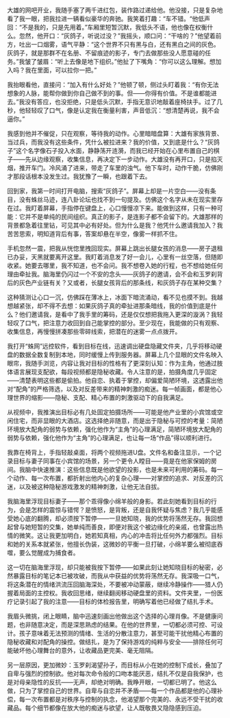 大雄的网吧开业，我随手塞了两千进红包，装作路过递给他。他没接，只是复杂地看了我一眼，把我拉进一辆看似豪华的奔驰。我笑着打趣：“车不错。“他低声回：“不是我的，只是先用着。”车厢里短暂沉默，我低头不语，他也像在权衡什么。忽然，他开口：“灰鸽子，听说过没？”我摇头，顺口问：“干啥的？”他望着前方，吐出一口烟雾，语气平静：“这个世界不只有黑与白，还有黑白之间的灰色。灰鸽子，就是那群不在名册、不留痕迹的影子，专门去做那些没人愿意碰的任务。”我皱了皱眉：“听上去像是地下组织。”他扯了下嘴角：“你可以这么理解。想加入吗？我在里面，可以拉你一把。”

我抬眼看他，直接问：“加入有什么好处？”他顿了顿，侧过头盯着我：“有你无法想象的人脉，能帮你做到你自己做不到的事。但——你得有价值。不是谁都能进去。”我没有答应，也没拒绝，只是低头沉默，手指无意识地敲着座椅扶手。过了几秒，他轻轻叹了口气，像是认定我在衡量利害，声音低沉：“想清楚再说，我不会逼你。”

我感到他并不催促，只在观察，等待我的动作。心里暗暗盘算：大雄有家族背景、当过兵，而我没有这些条件，凭什么被拉进来？我的价值，又到底是什么？“灰鸽子”这个名字像石子投入水面，静静荡开涟漪，而我已经开始在心里布置自己的棋子——先从边缘观察，收集信息，再决定下一步动作。大雄没有再开口，只是掐灭烟，推开车门。冷风涌了进来，带走了车里的浊气。他下车时，动作干脆，仿佛刚才那段话根本没发生过。我犹豫了一瞬，也跟着下去。

回到家，我第一时间打开电脑，搜索“灰鸽子”。屏幕上却是一片空白——没有条目，没有蛛丝马迹，连八卦论坛也找不到一句提及。仿佛这个名字从未在现实里存在过。我盯着屏幕，手指停在键盘上，心口慢慢凉下来。能做到这样，只有一种可能：它并不是单纯的民间组织。真正的影子，是连影子都不会留下的。大雄那样的背景都急着往里钻，可见其中必有好处。但为什么是我？他凭什么邀请我加入？我苦苦思索，明知道背后有事，答案却悬在半空，像雾一样抓不住。

手机忽然一震，把我从恍惚里拽回现实。屏幕上跳出长腿女孩的消息——房子退租已办妥，天黑就要离开这里。我盯着消息发了好一会儿，心里有一丝空落，但随即收紧。她要去哪里，我不知道，也不会问。我不想卷入她的行程，也不想给她任何理由牵扯我。脑海里仍闪过一个不安的念头——灰鸽子的邀请，会不会和玉罗刹背后的灰色产业链有关？又或者，长腿女孩背后的那条线，和灰鸽子存在某种交集？

这种猜测让心口一沉，仿佛踩在薄冰上，冰面下暗流涌动，看不见也摸不到。我越想越紧张，却不得不去想：如果灰鸽子真的牵扯进那条暗线，我的价值到底是什么？他们邀请我，是看中了我手里的筹码，还是仅仅想把我拖入更深的漩涡？我轻轻叹了口气，把注意力收回到自己能掌控的部分。至少现在，我能做的只有观察、收集信息，再慢慢拼凑那些零碎线索，把潜在的迷雾一点点拨开。

我打开“蛛网”远控软件，看到目标在线，迅速调出硬盘隐藏文件夹，几乎将移动硬盘的数据全数复制到本地，同时缓慢上传到服务器。屏幕上几个显眼的文件名映入眼帘，我随手浏览，内容让我对目标的性格有了更深刻认知：作为主角，他通过肢体语言展现支配欲，每段视频都是隐秘收藏。令人注意的是，拍摄角度几乎固定——清楚表明这些都是偷拍。他自恋、执着于掌控，却偏爱简陋环境，这透露出他对“配角”的严格筛选，以及对反差带来的精神刺激的痴迷。每一帧画面，都是他心理世界的缩影——隐秘、支配、精心布置的刺激驱动下的自我满足。

从视频中，我推演出目标必有几处固定拍摄场所——可能是他产业里的小宾馆或空闲住宅，而非显眼的大酒店。这选择绝非随意，而是出于隐秘与可控的考量：简陋环境放大配角的弱势与依赖，强化他作为“主角”的心理满足，简陋环境放大配角的弱势与依赖，强化他作为“主角”的心理满足，也让每一场“作品”得以顺利进行。

我靠在椅背上，手指轻敲桌面，将两个视频拖进U盘。文件名和备注显示，一个记录目标与妻子同事在小宾馆的场景，另一个更令人瞠目——竟是在他家保姆的房间。我脑中快速推演：这些信息既是他欲望的投影，也是未来可利用的筹码。每一个动作、每一次布置，都折射出他内心的复杂心理——对掌控的追求、对反差的沉迷，以及被这种隐秘游戏激发的精神刺激，让他无法自拔。

我脑海里浮现目标妻子——那个乖得像小绵羊般的身影。若此刻她看到目标的行为，会是怎样的震惊与错愕？是愤怒，是背叛，还是自我怀疑与焦虑？我几乎能感受她心底的翻腾，却必须按下暂停——一旦她知晓，我的优势将荡然无存。我回想起曾与她短暂的交集，她单纯而善良，即便对我这个被边缘化的亲戚，也曾露出热情的微笑。这让我更加明白，她若知真相，内心的冲击将比任何外力都强烈。目标和她的关系本就紧张，他擅长伪装，这微妙的平衡一旦打破，小绵羊要么被彻底吞噬，要么觉醒成为捕食者。

这一切在脑海里浮现，却只能被我按下暂停——如果此刻让她知晓目标的秘密，必然暴露目标的笔记本已被攻破，而我从中获益的优势将荡然无存。我深吸一口气，将这条潜在的情绪洪流压回脑海深处，不要被冲动蒙蔽，继续冷静操作——猎人仍握着局面的主控权。我收回思绪，继续翻阅移动硬盘里的资料。文件夹里，一份医疗记录引起了我的注意——目标的体检报告里，明确写着他已经做了结扎手术。

我眉头微挑，闭上眼睛，脑中迅速刻画出他做出这个选择的心理肖像。不是健康问题，也非随意决定，而是深思熟虑的结果。在他的世界里，一切都必须可控、可设计。孩子意味着无法预测的情绪、生活的分散注意力，甚至可能干扰他精心布置的隐秘收藏和对配角的操控。做结扎，是为了保持游戏的纯粹与安全——排除任何可能破坏他心理舞台的意外，让收藏品更完美、毫无阻隔。

另一层原因，更加微妙：玉罗刹渴望孙子，而目标从小在她的控制下成长，叠加了自卑与强烈的控制欲。他对每次命令般的口吻本能厌恶，结扎不仅是自我保护，也是对母亲隐性的反抗——无声，却绝对明确。我睁开眼，一切都已明了。他这么做，只为了掌控自己的世界。自卑与自恋并不矛盾——每一个作品都是他的心理补偿，每一次布置都是对秩序与控制的执念，他渴望那个完美的、永远不受干扰的收藏品。每个细节都像在放大他的痴迷与欲望，让人既敬畏又隐隐感到压迫。